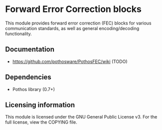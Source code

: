 # Forward Error Correction blocks

This module provides forward error correction (FEC) blocks for various
communication standards, as well as general encoding/decoding functionality.

## Documentation

* https://github.com/pothosware/PothosFEC/wiki (TODO)

## Dependencies

* Pothos library (0.7+)

## Licensing information

This module is licensed under the GNU General Public License v3. For the
full license, view the COPYING file.
